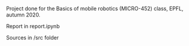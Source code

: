 Project done for the Basics of mobile robotics (MICRO-452) class, EPFL, autumn 2020.

Report in report.ipynb

Sources in /src folder
